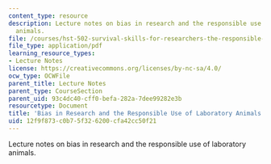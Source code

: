 ```yaml
---
content_type: resource
description: Lecture notes on bias in research and the responsible use of laboratory
  animals.
file: /courses/hst-502-survival-skills-for-researchers-the-responsible-conduct-of-research-spring-2003/12f9f873c0b75f326200cfa42cc50f21_2Biasandlabanim.pdf
file_type: application/pdf
learning_resource_types:
- Lecture Notes
license: https://creativecommons.org/licenses/by-nc-sa/4.0/
ocw_type: OCWFile
parent_title: Lecture Notes
parent_type: CourseSection
parent_uid: 93c4dc40-cff0-befa-282a-7dee99282e3b
resourcetype: Document
title: 'Bias in Research and the Responsible Use of Laboratory Animals '
uid: 12f9f873-c0b7-5f32-6200-cfa42cc50f21
---
```

Lecture notes on bias in research and the responsible use of laboratory animals.